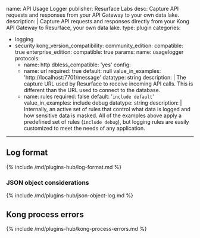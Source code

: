 name: API Usage Logger
publisher: Resurface Labs
desc: Capture API requests and responses from your API Gateway to your own data lake.
description: |
  Capture API requests and responses directly from your Kong API Gateway to Resurface, your own data lake.
type: plugin
categories:
  - logging
  - security
kong_version_compatibility:
  community_edition:
    compatible: true
  enterprise_edition:
    compatible: true
params:
  name: usagelogger
  protocols:
    - name: http
  dbless_compatible: 'yes'
  config:
    - name: url
      required: true
      default: null
      value_in_examples: 'http://localhost:7701/message'
      datatype: string
      description: |
        The capture URL used by Resurface to receive incoming API calls.
        This is different than the URL used to connect to the database.
    - name: rules
      required: false
      default: '`include default`'
      value_in_examples: include debug
      datatype: string
      description: |
        Internally, an active set of rules that control what data is logged and how sensitive data is masked.
        All of the examples above apply a predefined set of rules (`include debug`),
        but logging rules are easily customized to meet the needs of any application.
        
---

## Log format

{% include /md/plugins-hub/log-format.md %}

### JSON object considerations

{% include /md/plugins-hub/json-object-log.md %}


## Kong process errors

{% include /md/plugins-hub/kong-process-errors.md %}

